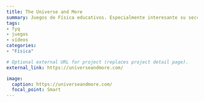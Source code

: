 ```yaml
---
title: The Universe and More
summary: Juegos de Física educativos. Especialmente interesante su sección **Physics Video Vault**.
tags:
- fyq
- juegos
- vídeos
categories: 
- "Física"

# Optional external URL for project (replaces project detail page).
external_link: https://universeandmore.com/

image:
  caption: https://universeandmore.com/
  focal_point: Smart
---
```


